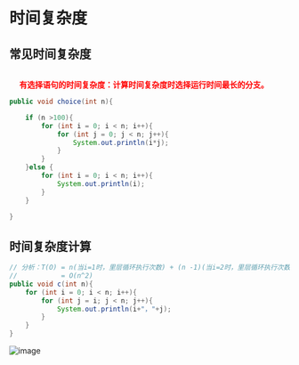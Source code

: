 


# 时间复杂度

## 常见时间复杂度


```java

```


&emsp; **<font color = "red">有选择语句的时间复杂度：计算时间复杂度时选择运行时间最长的分支。</font>**  

```java
public void choice(int n){

    if (n >100){
        for (int i = 0; i < n; i++){
            for (int j = 0; j < n; j++){
                System.out.println(i*j);
            }
        }
    }else {
        for (int i = 0; i < n; i++){
            System.out.println(i);
        }
    }

}
```


## 时间复杂度计算  

```java
// 分析：T(O) = n(当i=1时，里层循环执行次数) + (n -1)(当i=2时，里层循环执行次数) + ... ... + 2(当i=n-2时，里层循环执行次数) + 1(当i=n-1时，里层循环执行次数)
//           = O(n^2)
public void c(int n){
    for (int i = 0; i < n; i++){
        for (int j = i; j < n; j++){
            System.out.println(i+"，"+j);
        }
    }
}
```



![image](https://gitee.com/wt1814/pic-host/raw/master/algorithm/function-49.png)  
